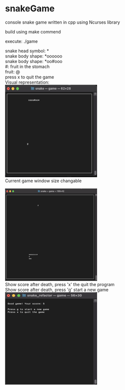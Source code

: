 # snakeGame

console snake game written in cpp using Ncurses library

build using make commend

execute: ./game

snake head symbol: * <br />
snake body shape: *oooooo <br />
snake body shape: *oo#ooo <br />
#: fruit in the stomach <br />
fruit: @ <br />
press x to quit the game <br />
Visual representation:
<br />
<img src="images/image2.png" width="300" height="300" />
<br />
Current game window size changable
<br />
<br />
<img src="images/image3.png" width="300" height="300" />
<br />
Show score after death, press 'x' the quit the program
<br />
Show score after death, press 'g' start a new game
<br />
<img src="images/image1.png" width="300" height="300" />
